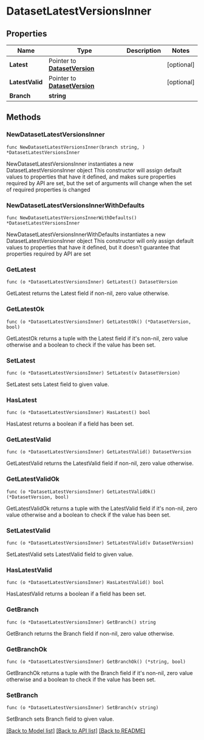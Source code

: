 # DatasetLatestVersionsInner

## Properties

Name | Type | Description | Notes
------------ | ------------- | ------------- | -------------
**Latest** | Pointer to [**DatasetVersion**](DatasetVersion.md) |  | [optional] 
**LatestValid** | Pointer to [**DatasetVersion**](DatasetVersion.md) |  | [optional] 
**Branch** | **string** |  | 

## Methods

### NewDatasetLatestVersionsInner

`func NewDatasetLatestVersionsInner(branch string, ) *DatasetLatestVersionsInner`

NewDatasetLatestVersionsInner instantiates a new DatasetLatestVersionsInner object
This constructor will assign default values to properties that have it defined,
and makes sure properties required by API are set, but the set of arguments
will change when the set of required properties is changed

### NewDatasetLatestVersionsInnerWithDefaults

`func NewDatasetLatestVersionsInnerWithDefaults() *DatasetLatestVersionsInner`

NewDatasetLatestVersionsInnerWithDefaults instantiates a new DatasetLatestVersionsInner object
This constructor will only assign default values to properties that have it defined,
but it doesn't guarantee that properties required by API are set

### GetLatest

`func (o *DatasetLatestVersionsInner) GetLatest() DatasetVersion`

GetLatest returns the Latest field if non-nil, zero value otherwise.

### GetLatestOk

`func (o *DatasetLatestVersionsInner) GetLatestOk() (*DatasetVersion, bool)`

GetLatestOk returns a tuple with the Latest field if it's non-nil, zero value otherwise
and a boolean to check if the value has been set.

### SetLatest

`func (o *DatasetLatestVersionsInner) SetLatest(v DatasetVersion)`

SetLatest sets Latest field to given value.

### HasLatest

`func (o *DatasetLatestVersionsInner) HasLatest() bool`

HasLatest returns a boolean if a field has been set.

### GetLatestValid

`func (o *DatasetLatestVersionsInner) GetLatestValid() DatasetVersion`

GetLatestValid returns the LatestValid field if non-nil, zero value otherwise.

### GetLatestValidOk

`func (o *DatasetLatestVersionsInner) GetLatestValidOk() (*DatasetVersion, bool)`

GetLatestValidOk returns a tuple with the LatestValid field if it's non-nil, zero value otherwise
and a boolean to check if the value has been set.

### SetLatestValid

`func (o *DatasetLatestVersionsInner) SetLatestValid(v DatasetVersion)`

SetLatestValid sets LatestValid field to given value.

### HasLatestValid

`func (o *DatasetLatestVersionsInner) HasLatestValid() bool`

HasLatestValid returns a boolean if a field has been set.

### GetBranch

`func (o *DatasetLatestVersionsInner) GetBranch() string`

GetBranch returns the Branch field if non-nil, zero value otherwise.

### GetBranchOk

`func (o *DatasetLatestVersionsInner) GetBranchOk() (*string, bool)`

GetBranchOk returns a tuple with the Branch field if it's non-nil, zero value otherwise
and a boolean to check if the value has been set.

### SetBranch

`func (o *DatasetLatestVersionsInner) SetBranch(v string)`

SetBranch sets Branch field to given value.



[[Back to Model list]](../README.md#documentation-for-models) [[Back to API list]](../README.md#documentation-for-api-endpoints) [[Back to README]](../README.md)


